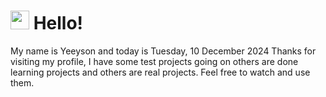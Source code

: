  <h1>
    <img src="https://emojis.slackmojis.com/emojis/images/1643510097/45343/hi.gif?1643510097" width="30"/> 
    Hello!
 </h1>
 <p>
    My name is Yeeyson and today is Tuesday, 10 December 2024
    Thanks for visiting my profile, I have some test projects going on others are done learning projects and others are real projects.
    Feel free to watch and use them.
 </p>